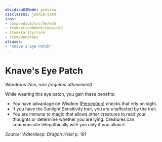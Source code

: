 ```yaml
---
obsidianUIMode: preview
cssclasses: json5e-item
tags:
- compendium/src/5e/wdh
- item/attunement/required
- item/rarity/rare
- item/wondrous
aliases: 
- "Knave's Eye Patch"
---
```

# Knave's Eye Patch
*Wondrous Item, rare (requires attunement)*  


While wearing this eye patch, you gain these benefits:

- You have advantage on Wisdom ([Perception](/Systems/5e/rules/skills.md#Perception)) checks that rely on sight.  
- If you have the Sunlight Sensitivity trait, you are unaffected by the trait.  
- You are immune to magic that allows other creatures to read your thoughts or determine whether you are lying. Creatures can communicate telepathically with you only if you allow it.  

*Source: Waterdeep: Dragon Heist p. 191*